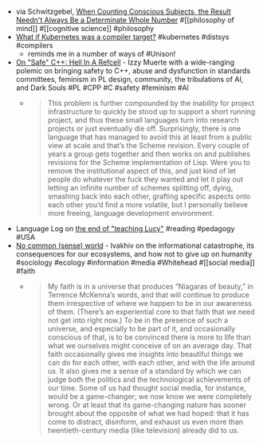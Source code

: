 - via Schwitzgebel, [When Counting Conscious Subjects, the Result Needn't Always Be a Determinate Whole Number](https://schwitzsplinters.blogspot.com/2024/11/new-in-draft-when-counting-conscious.html) #[[philosophy of mind]] #[[cognitive science]] #philosophy
- [What if Kubernetes was a compiler target?](https://www.youtube.com/watch?v=QcYsGytNBe8) #kubernetes #distsys #compilers
	- reminds me in a number of ways of #Unison!
- [On "Safe" C++: Hell In A Refcell](https://izzys.casa/2024/11/on-safe-cxx/) - Izzy Muerte with a wide-ranging polemic on bringing safety to C++, abuse and dysfunction in standards committees, feminism in PL design, community, the tribulations of AI, and Dark Souls #PL #CPP #C #safety #feminism #AI
	- > This problem is further compounded by the inability for project infrastructure to quickly be stood up to support a short running project, and thus these small languages turn into research projects or just eventually die off. Surprisingly, there is one language that has managed to avoid this at least from a public view at scale and that’s the Scheme revision. Every couple of years a group gets together and then works on and publishes revisions for the Scheme implementation of Lisp. Were you to remove the institutional aspect of this, and just kind of let people do whatever the fuck they wanted and let it play out letting an infinite number of schemes splitting off, dying, smashing back into each other, grafting specific aspects onto each other you’d find a more volatile, but I personally believe more freeing, language development environment.
- Language Log on [the end of "teaching Lucy"](https://languagelog.ldc.upenn.edu/nll/?p=66995) #reading #pedagogy #USA
- [No common (sense) world](https://blog.uvm.edu/aivakhiv/2024/11/12/no-common-sense-world/) - Ivakhiv on the informational catastrophe, its consequences for our ecosystems, and how not to give up on humanity #sociology #ecology #information #media #Whitehead #[[social media]] #faith
	- > My faith is in a universe that produces “Niagaras of beauty,” in Terrence McKenna’s words, and that will continue to produce them irrespective of where we happen to be in our awareness of them. (There’s an experiential core to that faith that we need not get into right now.) To be in the presence of such a universe, and especially to be part of it, and occasionally conscious of that, is to be convinced there is more to life than what we ourselves might conceive of on an average day.
	  That faith occasionally gives me insights into beautiful things we can do for each other, with each other, and with the life around us. It also gives me a sense of a standard by which we can judge both the politics and the technological achievements of our time. Some of us had thought social media, for instance, would be a game-changer; we now know we were completely wrong. Or at least that its game-changing nature has sooner brought about the opposite of what we had hoped: that it has come to distract, disinform, and exhaust us even more than twentieth-century media (like television) already did to us.